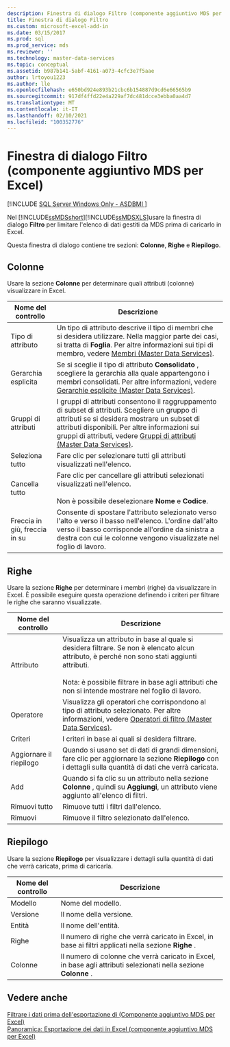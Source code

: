 ```yaml
---
description: Finestra di dialogo Filtro (componente aggiuntivo MDS per Excel)
title: Finestra di dialogo Filtro
ms.custom: microsoft-excel-add-in
ms.date: 03/15/2017
ms.prod: sql
ms.prod_service: mds
ms.reviewer: ''
ms.technology: master-data-services
ms.topic: conceptual
ms.assetid: b987b141-5abf-4161-a073-4cfc3e7f5aae
author: lrtoyou1223
ms.author: lle
ms.openlocfilehash: e650bd924e893b21cbc6b154887d9cd6e66565b9
ms.sourcegitcommit: 917df4ffd22e4a229af7dc481dcce3ebba0aa4d7
ms.translationtype: MT
ms.contentlocale: it-IT
ms.lasthandoff: 02/10/2021
ms.locfileid: "100352776"
---
```

# <a name="filter-dialog-box-mds-add-in-for-excel"></a>Finestra di dialogo Filtro (componente aggiuntivo MDS per Excel)

[!INCLUDE [SQL Server Windows Only - ASDBMI ](../../includes/applies-to-version/sql-windows-only-asdbmi.md)]

  Nel [!INCLUDE[ssMDSshort](../../includes/ssmdsshort-md.md)][!INCLUDE[ssMDSXLS](../../includes/ssmdsxls-md.md)]usare la finestra di dialogo **Filtro** per limitare l'elenco di dati gestiti da MDS prima di caricarlo in Excel.  
  
 Questa finestra di dialogo contiene tre sezioni: **Colonne**, **Righe** e **Riepilogo**.  
  
## <a name="columns"></a>Colonne  
 Usare la sezione **Colonne** per determinare quali attributi (colonne) visualizzare in Excel.  
  
|Nome del controllo|Descrizione|  
|------------------|-----------------|  
|Tipo di attributo|Un tipo di attributo descrive il tipo di membri che si desidera utilizzare. Nella maggior parte dei casi, si tratta di **Foglia**. Per altre informazioni sui tipi di membro, vedere [Membri &#40;Master Data Services&#41;](../../master-data-services/members-master-data-services.md).|  
|Gerarchia esplicita|Se si sceglie il tipo di attributo **Consolidato** , scegliere la gerarchia alla quale appartengono i membri consolidati. Per altre informazioni, vedere [Gerarchie esplicite &#40;Master Data Services&#41;](../../master-data-services/explicit-hierarchies-master-data-services.md).|  
|Gruppi di attributi|I gruppi di attributi consentono il raggruppamento di subset di attributi. Scegliere un gruppo di attributi se si desidera mostrare un subset di attributi disponibili. Per altre informazioni sui gruppi di attributi, vedere [Gruppi di attributi &#40;Master Data Services&#41;](../../master-data-services/attribute-groups-master-data-services.md).|  
|Seleziona tutto|Fare clic per selezionare tutti gli attributi visualizzati nell'elenco.|  
|Cancella tutto|Fare clic per cancellare gli attributi selezionati visualizzati nell'elenco.<br /><br /> Non è possibile deselezionare **Nome** e **Codice**.|  
|Freccia in giù, freccia in su|Consente di spostare l'attributo selezionato verso l'alto e verso il basso nell'elenco. L'ordine dall'alto verso il basso corrisponde all'ordine da sinistra a destra con cui le colonne vengono visualizzate nel foglio di lavoro.|  
  
## <a name="rows"></a>Righe  
 Usare la sezione **Righe** per determinare i membri (righe) da visualizzare in Excel. È possibile eseguire questa operazione definendo i criteri per filtrare le righe che saranno visualizzate.  
  
|Nome del controllo|Descrizione|  
|------------------|-----------------|  
|Attributo|Visualizza un attributo in base al quale si desidera filtrare. Se non è elencato alcun attributo, è perché non sono stati aggiunti attributi.<br /><br /> Nota: è possibile filtrare in base agli attributi che non si intende mostrare nel foglio di lavoro.|  
|Operatore|Visualizza gli operatori che corrispondono al tipo di attributo selezionato. Per altre informazioni, vedere [Operatori di filtro &#40;Master Data Services&#41;](../../master-data-services/filter-operators-master-data-services.md).|  
|Criteri|I criteri in base ai quali si desidera filtrare.|  
|Aggiornare il riepilogo|Quando si usano set di dati di grandi dimensioni, fare clic per aggiornare la sezione **Riepilogo** con i dettagli sulla quantità di dati che verrà caricata.|  
|Add|Quando si fa clic su un attributo nella sezione **Colonne** , quindi su **Aggiungi**, un attributo viene aggiunto all'elenco di filtri.|  
|Rimuovi tutto|Rimuove tutti i filtri dall'elenco.|  
|Rimuovi|Rimuove il filtro selezionato dall'elenco.|  
  
## <a name="summary"></a>Riepilogo  
 Usare la sezione **Riepilogo** per visualizzare i dettagli sulla quantità di dati che verrà caricata, prima di caricarla.  
  
|Nome del controllo|Descrizione|  
|------------------|-----------------|  
|Modello|Nome del modello.|  
|Versione|Il nome della versione.|  
|Entità|Il nome dell'entità.|  
|Righe|Il numero di righe che verrà caricato in Excel, in base ai filtri applicati nella sezione **Righe** .|  
|Colonne|Il numero di colonne che verrà caricato in Excel, in base agli attributi selezionati nella sezione **Colonne** .|  
  
## <a name="see-also"></a>Vedere anche  
 [Filtrare i dati prima dell'esportazione di &#40;Componente aggiuntivo MDS per Excel&#41;](../../master-data-services/microsoft-excel-add-in/filter-data-before-exporting-mds-add-in-for-excel.md)   
 [Panoramica: Esportazione dei dati in Excel &#40;componente aggiuntivo MDS per Excel&#41;](../../master-data-services/microsoft-excel-add-in/overview-exporting-data-to-excel-mds-add-in-for-excel.md)  
  
  
